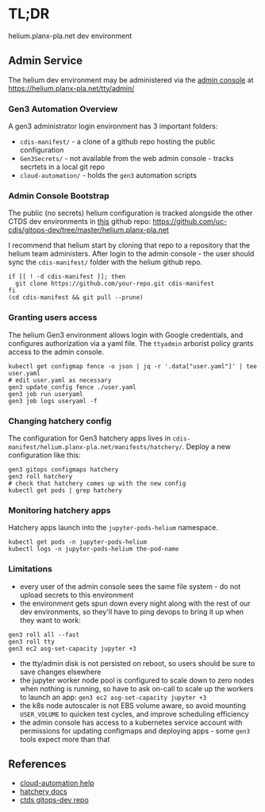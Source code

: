 # TL;DR

helium.planx-pla.net dev environment

## Admin Service

The helium dev environment may be administered via the [admin console](https://helium.planx-pla.net/tty/admin/)
at https://helium.planx-pla.net/tty/admin/ 

### Gen3 Automation Overview

A gen3 administrator login environment has 3 important folders:

* `cdis-manifest/` - a clone of a github repo hosting the public configuration
* `Gen3Secrets/` - not available from the web admin console - tracks secrtets in a local git repo
* `cloud-automation/` - holds the `gen3` automation scripts

### Admin Console Bootstrap

The public (no secrets) helium configuration is tracked alongside the other CTDS dev environments in [this](https://github.com/uc-cdis/gitops-dev/tree/master/helium.planx-pla.net) github repo: https://github.com/uc-cdis/gitops-dev/tree/master/helium.planx-pla.net

I recommend that helium start by cloning that repo to a repository that the helium team administers.
After login to the admin console - the user should sync the `cdis-manifest/` folder 
with the helium github repo.

```
if [[ ! -d cdis-manifest ]]; then
  git clone https://github.com/your-repo.git cdis-manifest
fi
(cd cdis-manifest && git pull --prune)
```

### Granting users access

The helium Gen3 environment allows login with Google credentials,
and configures authorization via a yaml file.
The `ttyadmin` arborist policy grants access to the admin console.

```
kubectl get configmap fence -o json | jq -r '.data["user.yaml"]' | tee user.yaml
# edit user.yaml as necessary
gen3 update_config fence ./user.yaml
gen3 job run useryaml
gen3 job logs useryaml -f
```

### Changing hatchery config

The configuration for Gen3 hatchery apps lives in `cdis-manifest/helium.planx-pla.net/manifests/hatchery/`.
Deploy a new configuration like this:
```
gen3 gitops configmaps hatchery
gen3 roll hatchery
# check that hatchery comes up with the new config
kubectl get pods | grep hatchery
```

### Monitoring hatchery apps

Hatchery apps launch into the `jupyter-pods-helium` namespace.
```
kubectl get pods -n jupyter-pods-helium
kubectl logs -n jupyter-pods-helium the-pod-name
```


### Limitations

* every user of the admin console sees the same file system - do not upload secrets to this environment
* the environment gets spun down every night along with the rest of our dev environments, so they'll have to ping devops to bring it up when they want to work: 
```
gen3 roll all --fast
gen3 roll tty
gen3 ec2 asg-set-capacity jupyter +3
```

* the tty/admin disk is not persisted on reboot, so users should be sure to save changes elsewhere
* the jupyter worker node pool is configured to scale down to zero nodes when nothing is running, so have to ask on-call to scale up the workers to launch an app: `gen3 ec2 asg-set-capacity jupyter +3`
* the k8s node autoscaler is not EBS volume aware, so avoid mounting `USER_VOLUME` to quicken test cycles, and improve scheduling efficiency
* the admin console has access to a kubernetes service account with permissions for updating configmaps and deploying apps - some `gen3` tools expect more than that

## References

* [cloud-automation help](https://github.com/uc-cdis/cloud-automation/tree/master/doc)
* [hatchery docs](https://github.com/uc-cdis/hatchery)
* [ctds gitops-dev repo](https://github.com/uc-cdis/gitops-dev)
